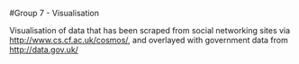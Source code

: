 #Group 7 - Visualisation

Visualisation of data that has been scraped from social networking sites via
<http://www.cs.cf.ac.uk/cosmos/>, and overlayed with government data from <http://data.gov.uk/>

